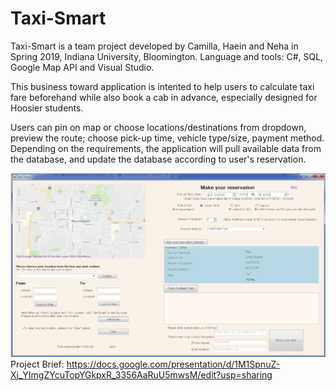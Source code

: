 # Taxi-Smart

Taxi-Smart is a team project developed by Camilla, Haein and Neha in Spring 2019, Indiana University, Bloomington.
Language and tools: C#, SQL, Google Map API and Visual Studio.

This business toward application is intented to help users to calculate taxi fare beforehand while also book a cab in advance, especially designed for Hoosier students.

Users can pin on map or choose locations/destinations from dropdown, preview the route; choose pick-up time, vehicle type/size, payment method. Depending on the requirements, the application will pull available data from the database, and update the database according to user's reservation.

![screenshot](taxismart.png)
Project Brief: https://docs.google.com/presentation/d/1M1SpnuZ-Xj_YImgZYcuTopYGkpxR_3356AaRuU5mwsM/edit?usp=sharing
